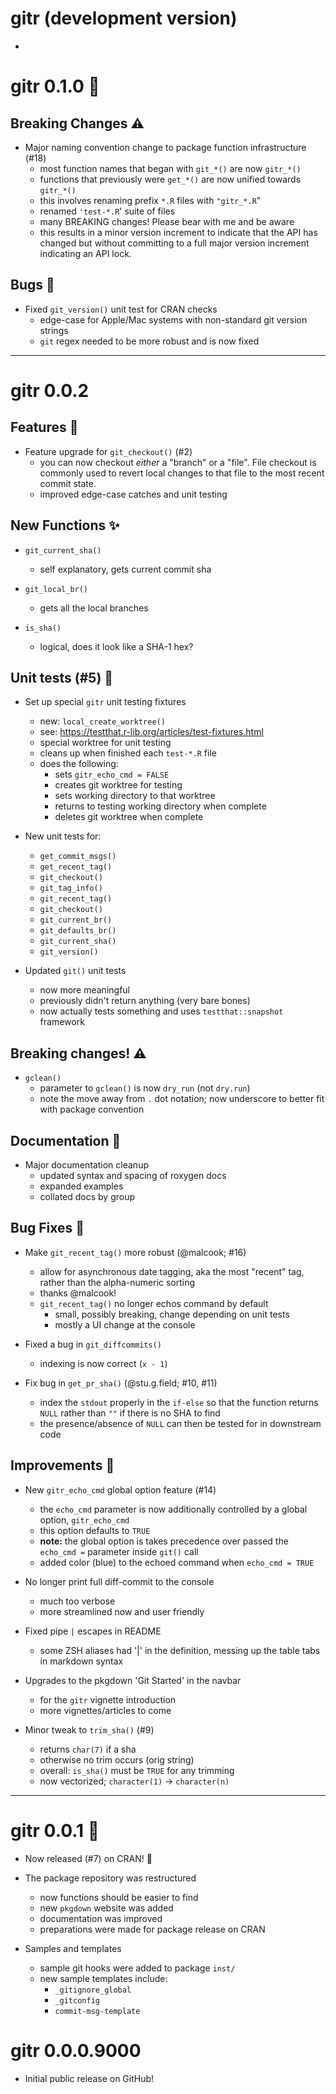 # gitr (development version)

*

# gitr 0.1.0 :construction:

## Breaking Changes :warning:

* Major naming convention change to package function infrastructure (#18)
  - most function names that began with `git_*()` are now `gitr_*()`
  - functions that previously were `get_*()`
    are now unified towards `gitr_*()`
  - this involves renaming prefix `*.R` files with `"gitr_*.R`"
  - renamed `'test-*.R`' suite of files
  - many BREAKING changes! Please bear with me and be aware
  - this results in a minor version increment
    to indicate that the API has changed but without
    committing to a full major version increment
    indicating an API lock.

## Bugs :bug:

* Fixed `git_version()` unit test for CRAN checks
  - edge-case for Apple/Mac systems with non-standard
    git version strings
  - `git` regex needed to be more robust and is now fixed

------------------

# gitr 0.0.2

## Features :rocket:

* Feature upgrade for `git_checkout()` (#2)
  - you can now checkout *either* a "branch"
    or a "file". File checkout is commonly
    used to revert local changes to that file
    to the most recent commit state.
  - improved edge-case catches and unit testing


## New Functions :sparkles:

* `git_current_sha()`
  - self explanatory, gets current commit sha

* `git_local_br()`
  - gets all the local branches

* `is_sha()`
  - logical, does it look like a SHA-1 hex?


## Unit tests (#5) :safety_vest:

* Set up special `gitr` unit testing fixtures
  - new: `local_create_worktree()`
  - see:
    https://testthat.r-lib.org/articles/test-fixtures.html
  - special worktree for unit testing
  - cleans up when finished each `test-*.R` file
  - does the following:
    - sets `gitr_echo_cmd = FALSE`
    - creates git worktree for testing
    - sets working directory to that worktree
    - returns to testing working directory when complete
    - deletes git worktree when complete

* New unit tests for:
  - `get_commit_msgs()`
  - `get_recent_tag()`
  - `git_checkout()`
  - `git_tag_info()`
  - `git_recent_tag()`
  - `git_checkout()`
  - `git_current_br()`
  - `git_defaults_br()`
  - `git_current_sha()`
  - `git_version()`

* Updated `git()` unit tests
  - now more meaningful
  - previously didn't return anything (very bare bones)
  - now actually tests something and uses `testthat::snapshot` framework


## Breaking changes! :warning:

* `gclean()`
  - parameter to `gclean()` is now `dry_run` (not `dry.run`)
  - note the move away from `.` dot notation;
    now underscore to better fit with package convention


## Documentation :book:

* Major documentation cleanup
  - updated syntax and spacing of roxygen docs
  - expanded examples
  - collated docs by group


## Bug Fixes :bug:

* Make `git_recent_tag()` more robust (@malcook; #16)
  - allow for asynchronous date tagging, aka
    the most "recent" tag, rather than the
    alpha-numeric sorting
  - thanks @malcook!
  - `git_recent_tag()` no longer echos command by default
    - small, possibly breaking, change depending on unit tests
    - mostly a UI change at the console

* Fixed a bug in `git_diffcommits()`
  - indexing is now correct (`x - 1`)

* Fix bug in `get_pr_sha()` (@stu.g.field; #10, #11)
  - index the `stdout` properly in the `if-else`
    so that the function returns `NULL`
    rather than `""` if there is no SHA to find
  - the presence/absence of `NULL` can then
    be tested for in downstream code


## Improvements :construction:

* New `gitr_echo_cmd` global option feature (#14)
  - the `echo_cmd` parameter is now additionally
    controlled by a global option, `gitr_echo_cmd`
  - this option defaults to `TRUE`
  - **note:** the global option is takes precedence over
    passed the `echo_cmd =` parameter inside `git()` call
  - added color (blue) to the echoed
    command when `echo_cmd = TRUE`

* No longer print full diff-commit to the console
  - much too verbose
  - more streamlined now and user friendly

* Fixed pipe `|` escapes in README
  - some ZSH aliases had '|' in the definition,
    messing up the table tabs in markdown syntax

* Upgrades to the pkgdown 'Git Started' in the navbar
  - for the `gitr` vignette introduction
  - more vignettes/articles to come

* Minor tweak to `trim_sha()` (#9)
  - returns `char(7)` if a sha
  - otherwise no trim occurs (orig string)
  - overall: `is_sha()` must be `TRUE`
    for any trimming
  - now vectorized; `character(1)` -> `character(n)`


------------------

# gitr 0.0.1 :tada:

* Now released (#7) on CRAN! :partying_face: 

* The package repository was restructured
  - now functions should be easier to find
  - new `pkgdown` website was added
  - documentation was improved
  - preparations were made for package release on CRAN

* Samples and templates
  - sample git hooks were added to package `inst/`
  - new sample templates include:
    - `_gitignore_global`
    - `_gitconfig`
    - `commit-msg-template`

# gitr 0.0.0.9000

* Initial public release on GitHub!

